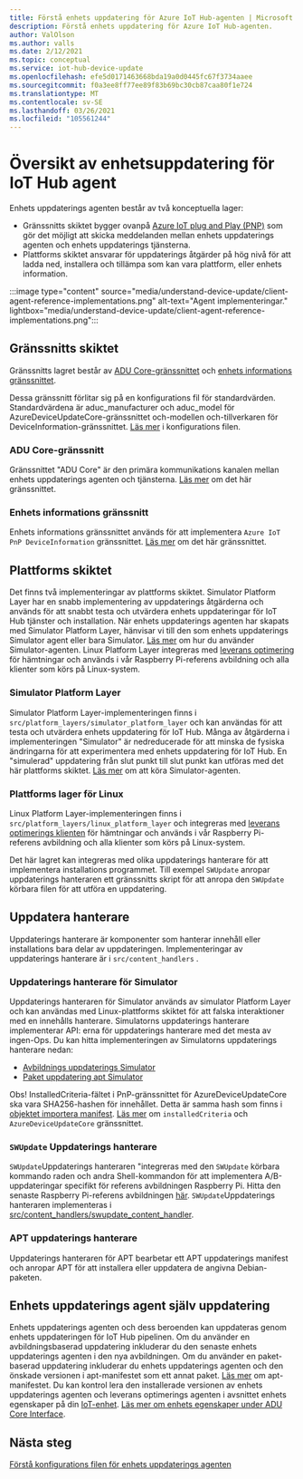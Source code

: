 ```yaml
---
title: Förstå enhets uppdatering för Azure IoT Hub-agenten | Microsoft Docs
description: Förstå enhets uppdatering för Azure IoT Hub-agenten.
author: ValOlson
ms.author: valls
ms.date: 2/12/2021
ms.topic: conceptual
ms.service: iot-hub-device-update
ms.openlocfilehash: efe5d0171463668bda19a0d0445fc67f3734aaee
ms.sourcegitcommit: f0a3ee8ff77ee89f83b69bc30cb87caa80f1e724
ms.translationtype: MT
ms.contentlocale: sv-SE
ms.lasthandoff: 03/26/2021
ms.locfileid: "105561244"
---
```

# <a name="device-update-for-iot-hub-agent-overview"></a>Översikt av enhetsuppdatering för IoT Hub agent

Enhets uppdaterings agenten består av två konceptuella lager:

* Gränssnitts skiktet bygger ovanpå [Azure IoT plug and Play (PNP)](../iot-pnp/overview-iot-plug-and-play.md) som gör det möjligt att skicka meddelanden mellan enhets uppdaterings agenten och enhets uppdaterings tjänsterna.
* Plattforms skiktet ansvarar för uppdaterings åtgärder på hög nivå för att ladda ned, installera och tillämpa som kan vara plattform, eller enhets information.

:::image type="content" source="media/understand-device-update/client-agent-reference-implementations.png" alt-text="Agent implementeringar." lightbox="media/understand-device-update/client-agent-reference-implementations.png":::

## <a name="the-interface-layer"></a>Gränssnitts skiktet

Gränssnitts lagret består av [ADU Core-gränssnittet](https://github.com/Azure/iot-hub-device-update/tree/main/src/agent/adu_core_interface) och [enhets informations gränssnittet](https://github.com/Azure/iot-hub-device-update/tree/main/src/agent/device_info_interface).

Dessa gränssnitt förlitar sig på en konfigurations fil för standardvärden. Standardvärdena är aduc_manufacturer och aduc_model för AzureDeviceUpdateCore-gränssnittet och-modellen och-tillverkaren för DeviceInformation-gränssnittet. [Läs mer](device-update-configuration-file.md) i konfigurations filen.

### <a name="adu-core-interface"></a>ADU Core-gränssnitt

Gränssnittet "ADU Core" är den primära kommunikations kanalen mellan enhets uppdaterings agenten och tjänsterna. [Läs mer](device-update-plug-and-play.md#adu-core-interface) om det här gränssnittet.

### <a name="device-information-interface"></a>Enhets informations gränssnitt

Enhets informations gränssnittet används för att implementera `Azure IoT PnP DeviceInformation` gränssnittet. [Läs mer](device-update-plug-and-play.md#device-information-interface) om det här gränssnittet.

## <a name="the-platform-layer"></a>Plattforms skiktet

Det finns två implementeringar av plattforms skiktet. Simulator Platform Layer har en snabb implementering av uppdaterings åtgärderna och används för att snabbt testa och utvärdera enhets uppdateringar för IoT Hub tjänster och installation. När enhets uppdaterings agenten har skapats med Simulator Platform Layer, hänvisar vi till den som enhets uppdaterings Simulator agent eller bara Simulator. [Läs mer](https://github.com/Azure/iot-hub-device-update/blob/main/docs/agent-reference/how-to-run-agent.md) om hur du använder Simulator-agenten. Linux Platform Layer integreras med [leverans optimering](https://github.com/microsoft/do-client) för hämtningar och används i vår Raspberry Pi-referens avbildning och alla klienter som körs på Linux-system.

### <a name="simulator-platform-layer"></a>Simulator Platform Layer

Simulator Platform Layer-implementeringen finns i `src/platform_layers/simulator_platform_layer` och kan användas för att testa och utvärdera enhets uppdatering för IoT Hub.  Många av åtgärderna i implementeringen "Simulator" är nedreducerade för att minska de fysiska ändringarna för att experimentera med enhets uppdatering för IoT Hub.  En "simulerad" uppdatering från slut punkt till slut punkt kan utföras med det här plattforms skiktet. [Läs mer](https://github.com/Azure/iot-hub-device-update/blob/main/docs/agent-reference/how-to-run-agent.md) om att köra Simulator-agenten.

### <a name="linux-platform-layer"></a>Plattforms lager för Linux

Linux Platform Layer-implementeringen finns i `src/platform_layers/linux_platform_layer` och integreras med [leverans optimerings klienten](https://github.com/microsoft/do-client/releases) för hämtningar och används i vår Raspberry Pi-referens avbildning och alla klienter som körs på Linux-system.

Det här lagret kan integreras med olika uppdaterings hanterare för att implementera installations programmet. Till exempel `SWUpdate` anropar uppdaterings hanteraren ett gränssnitts skript för att anropa den `SWUpdate` körbara filen för att utföra en uppdatering.

## <a name="update-handlers"></a>Uppdatera hanterare

Uppdaterings hanterare är komponenter som hanterar innehåll eller installations bara delar av uppdateringen. Implementeringar av uppdaterings hanterare är i `src/content_handlers` .

### <a name="simulator-update-handler"></a>Uppdaterings hanterare för Simulator

Uppdaterings hanteraren för Simulator används av simulator Platform Layer och kan användas med Linux-plattforms skiktet för att falska interaktioner med en innehålls hanterare. Simulatorns uppdaterings hanterare implementerar API: erna för uppdaterings hanterare med det mesta av ingen-Ops. Du kan hitta implementeringen av Simulatorns uppdaterings hanterare nedan:
* [Avbildnings uppdaterings Simulator](https://github.com/Azure/iot-hub-device-update/blob/main/src/content_handlers/swupdate_handler/inc/aduc/swupdate_simulator_handler.hpp)
* [Paket uppdatering apt Simulator](https://github.com/Azure/iot-hub-device-update/blob/main/src/content_handlers/apt_handler/inc/aduc/apt_simulator_handler.hpp)

Obs! InstalledCriteria-fältet i PnP-gränssnittet för AzureDeviceUpdateCore ska vara SHA256-hashen för innehållet. Detta är samma hash som finns i [objektet importera manifest](import-update.md#create-device-update-import-manifest). [Läs mer](device-update-plug-and-play.md) om `installedCriteria` och `AzureDeviceUpdateCore` gränssnittet.

### <a name="swupdate-update-handler"></a>`SWUpdate` Uppdaterings hanterare

`SWUpdate`Uppdaterings hanteraren "integreras med den `SWUpdate` körbara kommando raden och andra Shell-kommandon för att implementera A/B-uppdateringar specifikt för referens avbildningen Raspberry Pi. Hitta den senaste Raspberry Pi-referens avbildningen [här](https://github.com/Azure/iot-hub-device-update/releases). `SWUpdate`Uppdaterings hanteraren implementeras i [src/content_handlers/swupdate_content_handler](https://github.com/Azure/iot-hub-device-update/tree/main/src/content_handlers/swupdate_handler).

### <a name="apt-update-handler"></a>APT uppdaterings hanterare

Uppdaterings hanteraren för APT bearbetar ett APT uppdaterings manifest och anropar APT för att installera eller uppdatera de angivna Debian-paketen.

## <a name="self-update-device-update-agent"></a>Enhets uppdaterings agent själv uppdatering

Enhets uppdaterings agenten och dess beroenden kan uppdateras genom enhets uppdateringen för IoT Hub pipelinen. Om du använder en avbildningsbaserad uppdatering inkluderar du den senaste enhets uppdaterings agenten i den nya avbildningen. Om du använder en paket-baserad uppdatering inkluderar du enhets uppdaterings agenten och den önskade versionen i apt-manifestet som ett annat paket. [Läs mer](device-update-apt-manifest.md) om apt-manifestet. Du kan kontrol lera den installerade versionen av enhets uppdaterings agenten och leverans optimerings agenten i avsnittet enhets egenskaper på din [IoT-enhet](../iot-hub/iot-hub-devguide-device-twins.md). [Läs mer om enhets egenskaper under ADU Core Interface](device-update-plug-and-play.md#device-properties).

## <a name="next-steps"></a>Nästa steg
[Förstå konfigurations filen för enhets uppdaterings agenten](device-update-configuration-file.md)